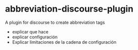 # abbreviation-discourse-plugin
A plugin for discourse to create abbreviation tags

* explicar que hace
* explicar configuración
* Explicar limitaciones de la cadena de configuración
